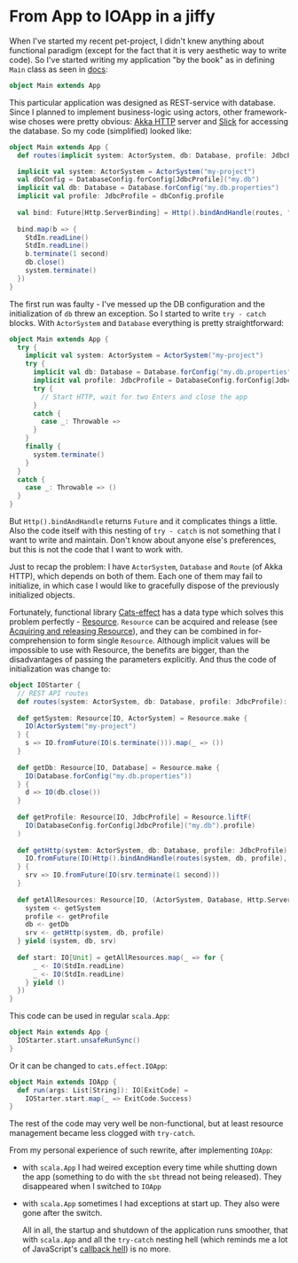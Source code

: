 # From App to IOApp in a jiffy

When I've started my recent pet-project, I didn't knew anything about functional paradigm (except for the fact that it is very aesthetic way to write code). So I've started writing my application "by the book" as in defining `Main` class as seen in [docs](https://www.scala-lang.org/api/current/scala/App.html):

```scala
object Main extends App 
```

This particular application was designed as REST-service with database. Since I planned to implement business-logic using actors, other framework-wise choses were pretty obvious: [Akka HTTP](https://doc.akka.io/docs/akka-http/current/index.html) server and [Slick](https://scala-slick.org/) for accessing the database. So my code (simplified) looked like:

```scala
object Main extends App {
  def routes(implicit system: ActorSystem, db: Database, profile: JdbcProfile): Route = // REST API routes

  implicit val system: ActorSystem = ActorSystem("my-project")
  val dbConfig = DatabaseConfig.forConfig[JdbcProfile]("my.db")
  implicit val db: Database = Database.forConfig("my.db.properties")
  implicit val profile: JdbcProfile = dbConfig.profile
  
  val bind: Future[Http.ServerBinding] = Http().bindAndHandle(routes, "0.0.0.0", "80")
  
  bind.map(b => {
    StdIn.readLine()
    StdIn.readLine()
    b.terminate(1 second)
    db.close()
    system.terminate()
  })
}
```

The first run was faulty - I've messed up the DB configuration and the initialization of `db` threw an exception. So I started to write `try - catch` blocks. With `ActorSystem` and `Database` everything is pretty straightforward:

```scala
object Main extends App {
  try {
    implicit val system: ActorSystem = ActorSystem("my-project")
    try {            
      implicit val db: Database = Database.forConfig("my.db.properties")
      implicit val profile: JdbcProfile = DatabaseConfig.forConfig[JdbcProfile]("my.db").profile
      try {
        // Start HTTP, wait for two Enters and close the app
      }
      catch {
        case _: Throwable => 
      }
    }        
    finally {
      system.terminate()
    }
  }
  catch {
    case _: Throwable => ()
  }
}
```

But  `Http().bindAndHandle` returns `Future` and it complicates things a little. Also the code itself with this nesting of `try - catch` is not something that I want to write and maintain. Don't know about anyone else's preferences, but this is not the code that I want to work with. 

Just to recap the problem: I have `ActorSystem`, `Database` and `Route` (of Akka HTTP), which depends on both of them. Each one of them may fail to initialize, in which case I would like to gracefully dispose of the previously initialized objects. 

Fortunately, functional library [Cats-effect](https://typelevel.org/cats-effect) has a data type which solves this problem perfectly - [Resource](https://typelevel.org/cats-effect/datatypes/resource.html). `Resource` can be acquired and release (see [Acquiring and releasing Resource](https://typelevel.org/cats-effect/tutorial/tutorial.html#acquiring-and-releasing-resources)), and they can be combined in for-comprehension to form single `Resource`. Although implicit values will be impossible to use with Resource, the benefits are bigger, than the disadvantages of passing the parameters explicitly. And thus the code of initialization was change to:

```scala
object IOStarter {
  // REST API routes
  def routes(system: ActorSystem, db: Database, profile: JdbcProfile): Route = ???
    
  def getSystem: Resource[IO, ActorSystem] = Resource.make {
    IO(ActorSystem("my-project")
  } {
    s => IO.fromFuture(IO(s.terminate())).map(_ => ())
  }
     
  def getDb: Resource[IO, Database] = Resource.make {
    IO(Database.forConfig("my.db.properties"))
  } {
    d => IO(db.close())
  }
     
  def getProfile: Resource[IO, JdbcProfile] = Resource.liftF(
    IO(DatabaseConfig.forConfig[JdbcProfile]("my.db").profile)
  )
     
  def getHttp(system: ActorSystem, db: Database, profile: JdbcProfile): Resource[IO, Http.ServerBinding] = Resource.make {
    IO.fromFuture(IO(Http().bindAndHandle(routes(system, db, profile), "0.0.0.0", "80")))
  } {
    srv => IO.fromFuture(IO(srv.terminate(1 second)))
  }
       
  def getAllResources: Resource[IO, (ActorSystem, Database, Http.ServerBinding)] = for {
    system <- getSystem
    profile <- getProfile
    db <- getDb
    srv <- getHttp(system, db, profile)
  } yield (system, db, srv)
     
  def start: IO[Unit] = getAllResources.map(_ => for {
      _ <- IO(StdIn.readLine)
      _ <- IO(StdIn.readLine)
    } yield ()
  })
}
```

This code can be used in regular `scala.App`:

```scala
object Main extends App {
  IOStarter.start.unsafeRunSync()
}
```

Or it can be changed to `cats.effect.IOApp`:

```scala
object Main extends IOApp {
  def run(args: List[String]): IO[ExitCode] =
    IOStarter.start.map(_ => ExitCode.Success)
}
```

The rest of the code may very well be non-functional, but at least resource management became less clogged with `try-catch`. 

From my personal experience of such rewrite, after implementing `IOApp`:

* with `scala.App` I had weired exception every time while shutting down the app (something to do with the `sbt` thread not being released). They disappeared when I switched to `IOApp`

* with `scala.App` sometimes I had exceptions at start up. They also were gone after the switch.

  All in all, the startup and shutdown of the application runs smoother, that with `scala.App` and all the `try-catch` nesting hell (which reminds me a lot of JavaScript's [callback hell](http://callbackhell.com/)) is no more.

  